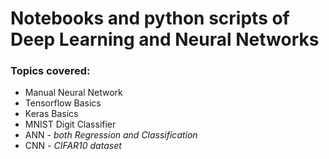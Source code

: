 <h1>Notebooks and python scripts of Deep Learning and Neural Networks</h1>
<h3>Topics covered:</h3>

* Manual Neural Network
* Tensorflow Basics
* Keras Basics
* MNIST Digit Classifier
* ANN - <i>both Regression and Classification</i>
* CNN - <i>CIFAR10 dataset</i>
